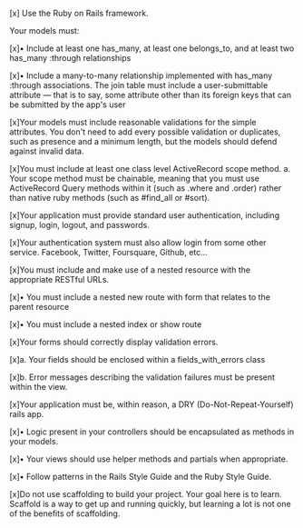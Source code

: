 [x] Use the Ruby on Rails framework.

Your models must:

[x]• Include at least one has_many, at least one belongs_to, and at least two has_many :through relationships

[x]• Include a many-to-many relationship implemented with has_many :through associations. The join table must include a user-submittable attribute — that is to say, some attribute other than its foreign keys that can be submitted by the app's user

[x]Your models must include reasonable validations for the simple attributes. You don't need to add every possible validation or duplicates, such as presence and a minimum length, but the models should defend against invalid data.

[x]You must include at least one class level ActiveRecord scope method. a. Your scope method must be chainable, meaning that you must use ActiveRecord Query methods within it (such as .where and .order) rather than native ruby methods (such as #find_all or #sort).

[x]Your application must provide standard user authentication, including signup, login, logout, and passwords.

[x]Your authentication system must also allow login from some other service. Facebook, Twitter, Foursquare, Github, etc...

[x]You must include and make use of a nested resource with the appropriate RESTful URLs.

[x]• You must include a nested new route with form that relates to the parent resource

[x]• You must include a nested index or show route

[x]Your forms should correctly display validation errors.

[x]a. Your fields should be enclosed within a fields_with_errors class

[x]b. Error messages describing the validation failures must be present within the view.

[x]Your application must be, within reason, a DRY (Do-Not-Repeat-Yourself) rails app.

[x]• Logic present in your controllers should be encapsulated as methods in your models.

[x]• Your views should use helper methods and partials when appropriate.

[x]• Follow patterns in the Rails Style Guide and the Ruby Style Guide.

[x]Do not use scaffolding to build your project. Your goal here is to learn. Scaffold is a way to get up and running quickly, but learning a lot is not one of the benefits of scaffolding.